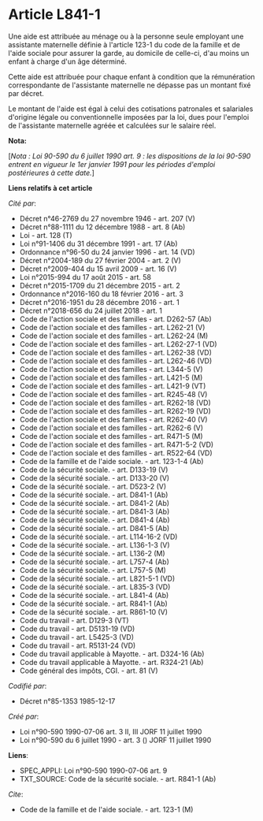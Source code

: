 # Article L841-1

Une aide est attribuée au ménage ou à la personne seule employant une assistante maternelle définie à l'article 123-1 du code
de la famille et de l'aide sociale pour assurer la garde, au domicile de celle-ci, d'au moins un enfant à charge d'un âge
déterminé.

Cette aide est attribuée pour chaque enfant à condition que la rémunération correspondante de l'assistante maternelle ne
dépasse pas un montant fixé par décret.

Le montant de l'aide est égal à celui des cotisations patronales et salariales d'origine légale ou conventionnelle imposées
par la loi, dues pour l'emploi de l'assistante maternelle agréée et calculées sur le salaire réel.

**Nota:**

[*Nota : Loi 90-590 du 6 juillet 1990 art. 9 : les dispositions de la loi 90-590 entrent en vigueur le 1er janvier 1991 pour
les périodes d'emploi postérieures à cette date.*]

**Liens relatifs à cet article**

_Cité par_:

  - Décret n°46-2769 du 27 novembre 1946 - art. 207 (V)
  - Décret n°88-1111 du 12 décembre 1988 - art. 8 (Ab)
  - Loi - art. 128 (T)
  - Loi n°91-1406 du 31 décembre 1991 - art. 17 (Ab)
  - Ordonnance n°96-50 du 24 janvier 1996 - art. 14 (VD)
  - Décret n°2004-189 du 27 février 2004 - art. 2 (V)
  - Décret n°2009-404 du 15 avril 2009 - art. 16 (V)
  - Loi n°2015-994 du 17 août 2015 - art. 58
  - Décret n°2015-1709 du 21 décembre 2015 - art. 2
  - Ordonnance n°2016-160 du 18 février 2016 - art. 3
  - Décret n°2016-1951 du 28 décembre 2016 - art. 1
  - Décret n°2018-656 du 24 juillet 2018 - art. 1
  - Code de l'action sociale et des familles - art. D262-57 (Ab)
  - Code de l'action sociale et des familles - art. L262-21 (V)
  - Code de l'action sociale et des familles - art. L262-24 (M)
  - Code de l'action sociale et des familles - art. L262-27-1 (VD)
  - Code de l'action sociale et des familles - art. L262-38 (VD)
  - Code de l'action sociale et des familles - art. L262-46 (VD)
  - Code de l'action sociale et des familles - art. L344-5 (V)
  - Code de l'action sociale et des familles - art. L421-5 (M)
  - Code de l'action sociale et des familles - art. L421-9 (VT)
  - Code de l'action sociale et des familles - art. R245-48 (V)
  - Code de l'action sociale et des familles - art. R262-18 (VD)
  - Code de l'action sociale et des familles - art. R262-19 (VD)
  - Code de l'action sociale et des familles - art. R262-40 (V)
  - Code de l'action sociale et des familles - art. R262-6 (V)
  - Code de l'action sociale et des familles - art. R471-5 (M)
  - Code de l'action sociale et des familles - art. R471-5-2 (VD)
  - Code de l'action sociale et des familles - art. R522-64 (VD)
  - Code de la famille et de l'aide sociale. - art. 123-1-4 (Ab)
  - Code de la sécurité sociale. - art. D133-19 (V)
  - Code de la sécurité sociale. - art. D133-20 (V)
  - Code de la sécurité sociale. - art. D523-2 (V)
  - Code de la sécurité sociale. - art. D841-1 (Ab)
  - Code de la sécurité sociale. - art. D841-2 (Ab)
  - Code de la sécurité sociale. - art. D841-3 (Ab)
  - Code de la sécurité sociale. - art. D841-4 (Ab)
  - Code de la sécurité sociale. - art. D841-5 (Ab)
  - Code de la sécurité sociale. - art. L114-16-2 (VD)
  - Code de la sécurité sociale. - art. L136-1-3 (V)
  - Code de la sécurité sociale. - art. L136-2 (M)
  - Code de la sécurité sociale. - art. L757-4 (Ab)
  - Code de la sécurité sociale. - art. L757-5 (M)
  - Code de la sécurité sociale. - art. L821-5-1 (VD)
  - Code de la sécurité sociale. - art. L835-3 (VD)
  - Code de la sécurité sociale. - art. L841-4 (Ab)
  - Code de la sécurité sociale. - art. R841-1 (Ab)
  - Code de la sécurité sociale. - art. R861-10 (V)
  - Code du travail - art. D129-3 (VT)
  - Code du travail - art. D5131-19 (VD)
  - Code du travail - art. L5425-3 (VD)
  - Code du travail - art. R5131-24 (VD)
  - Code du travail applicable à Mayotte. - art. D324-16 (Ab)
  - Code du travail applicable à Mayotte. - art. R324-21 (Ab)
  - Code général des impôts, CGI. - art. 81 (V)

_Codifié par_:

  - Décret n°85-1353 1985-12-17

_Créé par_:

  - Loi n°90-590 1990-07-06 art. 3 II, III JORF 11 juillet 1990
  - Loi n°90-590 du 6 juillet 1990 - art. 3 () JORF 11 juillet 1990

**Liens**:

  - SPEC_APPLI: Loi n°90-590 1990-07-06 art. 9
  - TXT_SOURCE: Code de la sécurité sociale. - art. R841-1 (Ab)

_Cite_:

  - Code de la famille et de l'aide sociale. - art. 123-1 (M)
